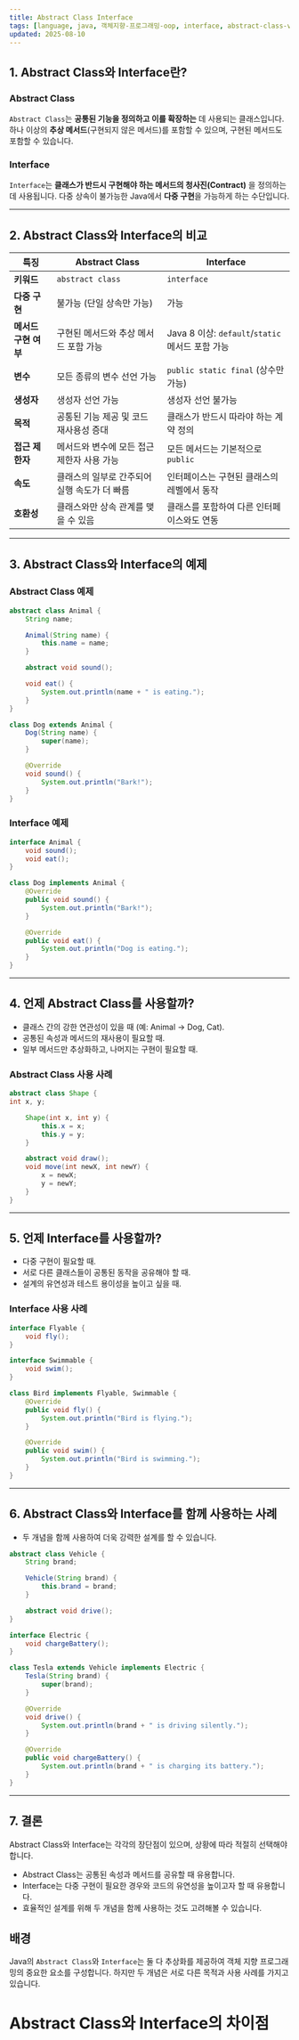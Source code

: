 ```yaml
---
title: Abstract Class Interface
tags: [language, java, 객체지향-프로그래밍-oop, interface, abstract-class-vs-interface]
updated: 2025-08-10
---
```

## 1. Abstract Class와 Interface란?
### Abstract Class
`Abstract Class`는 **공통된 기능을 정의하고 이를 확장하는** 데 사용되는 클래스입니다. 하나 이상의 **추상 메서드**(구현되지 않은 메서드)를 포함할 수 있으며, 구현된 메서드도 포함할 수 있습니다.

### Interface
`Interface`는 **클래스가 반드시 구현해야 하는 메서드의 청사진(Contract)** 을 정의하는 데 사용됩니다. 다중 상속이 불가능한 Java에서 **다중 구현**을 가능하게 하는 수단입니다.

---

## 2. Abstract Class와 Interface의 비교

| **특징**                     | **Abstract Class**                      | **Interface**                           |
|------------------------------|------------------------------------------|------------------------------------------|
| **키워드**                   | `abstract class`                        | `interface`                              |
| **다중 구현**                | 불가능 (단일 상속만 가능)                 | 가능                                     |
| **메서드 구현 여부**          | 구현된 메서드와 추상 메서드 포함 가능      | Java 8 이상: `default`/`static` 메서드 포함 가능 |
| **변수**                     | 모든 종류의 변수 선언 가능                | `public static final` (상수만 가능)       |
| **생성자**                   | 생성자 선언 가능                         | 생성자 선언 불가능                        |
| **목적**                     | 공통된 기능 제공 및 코드 재사용성 증대     | 클래스가 반드시 따라야 하는 계약 정의      |
| **접근 제한자**              | 메서드와 변수에 모든 접근 제한자 사용 가능 | 모든 메서드는 기본적으로 `public`          |
| **속도**                     | 클래스의 일부로 간주되어 실행 속도가 더 빠름| 인터페이스는 구현된 클래스의 레벨에서 동작 |
| **호환성**                   | 클래스와만 상속 관계를 맺을 수 있음         | 클래스를 포함하여 다른 인터페이스와도 연동 |

---

## 3. Abstract Class와 Interface의 예제

### Abstract Class 예제
```java
abstract class Animal {
    String name;

    Animal(String name) {
        this.name = name;
    }

    abstract void sound();

    void eat() {
        System.out.println(name + " is eating.");
    }
}

class Dog extends Animal {
    Dog(String name) {
        super(name);
    }

    @Override
    void sound() {
        System.out.println("Bark!");
    }
}
```

### Interface 예제
```java
interface Animal {
    void sound();
    void eat();
}

class Dog implements Animal {
    @Override
    public void sound() {
        System.out.println("Bark!");
    }

    @Override
    public void eat() {
        System.out.println("Dog is eating.");
    }
}
```

---

## 4. 언제 Abstract Class를 사용할까?
- 클래스 간의 강한 연관성이 있을 때 (예: Animal → Dog, Cat).
- 공통된 속성과 메서드의 재사용이 필요할 때.
- 일부 메서드만 추상화하고, 나머지는 구현이 필요할 때.

### Abstract Class 사용 사례
```java
abstract class Shape {
int x, y;

    Shape(int x, int y) {
        this.x = x;
        this.y = y;
    }

    abstract void draw();
    void move(int newX, int newY) {
        x = newX;
        y = newY;
    }
}
```

---

## 5. 언제 Interface를 사용할까?
- 다중 구현이 필요할 때.
- 서로 다른 클래스들이 공통된 동작을 공유해야 할 때.
- 설계의 유연성과 테스트 용이성을 높이고 싶을 때.

### Interface 사용 사례
```java
interface Flyable {
    void fly();
}

interface Swimmable {
    void swim();
}

class Bird implements Flyable, Swimmable {
    @Override
    public void fly() {
        System.out.println("Bird is flying.");
    }

    @Override
    public void swim() {
        System.out.println("Bird is swimming.");
    }
}
```

---

## 6. Abstract Class와 Interface를 함께 사용하는 사례
- 두 개념을 함께 사용하여 더욱 강력한 설계를 할 수 있습니다.

```java
abstract class Vehicle {
    String brand;

    Vehicle(String brand) {
        this.brand = brand;
    }

    abstract void drive();
}

interface Electric {
    void chargeBattery();
}

class Tesla extends Vehicle implements Electric {
    Tesla(String brand) {
        super(brand);
    }

    @Override
    void drive() {
        System.out.println(brand + " is driving silently.");
    }

    @Override
    public void chargeBattery() {
        System.out.println(brand + " is charging its battery.");
    }
}
```

---

## 7. 결론
Abstract Class와 Interface는 각각의 장단점이 있으며, 상황에 따라 적절히 선택해야 합니다.
- Abstract Class는 공통된 속성과 메서드를 공유할 때 유용합니다.
- Interface는 다중 구현이 필요한 경우와 코드의 유연성을 높이고자 할 때 유용합니다.
- 효율적인 설계를 위해 두 개념을 함께 사용하는 것도 고려해볼 수 있습니다.









## 배경





Java의 `Abstract Class`와 `Interface`는 둘 다 추상화를 제공하여 객체 지향 프로그래밍의 중요한 요소를 구성합니다. 하지만 두 개념은 서로 다른 목적과 사용 사례를 가지고 있습니다.





# Abstract Class와 Interface의 차이점


